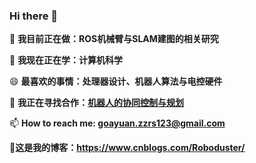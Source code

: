 ### Hi there 👋

🔭 **我目前正在做：ROS机械臂与SLAM建图的相关研究**

🌱 **我现在正在学：计算机科学**

😄 **最喜欢的事情：处理器设计、机器人算法与电控硬件**

👯 **我正在寻找合作：[机器人的协同控制与规划](https://gitee.com/mountain-and-river/Air-Ground-Robots)**

📫 **How to reach me: goayuan.zzrs123@gmail.com**

🤭**这是我的博客：https://www.cnblogs.com/Roboduster/**

<!--
**zzrs123/zzrs123** is a ✨ _special_ ✨ repository because its `README.md` (this file) appears on your GitHub profile.

Here are some ideas to get you started:

- 🔭 我目前正在做...ROS机械臂与SLAM建图的相关研究
- 🌱 我现在正在学...计算机科学
- 👯 我正在寻找合作...机器人的协同控制与规划
- 🤔 I’m looking for help with ...
- 💬 Ask me about ...
- 📫 How to reach me: ...
- 😄 Pronouns: ...
- ⚡ Fun fact: ...
-->
